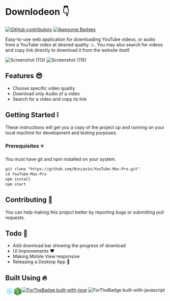# Downlodeon :point_down:
[![GitHub contributors](https://img.shields.io/github/contributors/Naereen/StrapDown.js.svg)](https://github.com/Ninjavin/YouTube-Max-Pro/graphs/contributors/)
[![Awesome Badges](https://img.shields.io/badge/badges-awesome-green.svg)](https://github.com/Naereen/badges)

Easy-to-use web application for downloading YouTube videos, or audio from a YouTube video at desired quality :relaxed:. You may also search for videos and copy link directly to download it from the website itself.

![Screenshot (113)](https://user-images.githubusercontent.com/49443829/90341780-17238300-e020-11ea-8729-25141ec8998f.png)
![Screenshot (115)](https://user-images.githubusercontent.com/49443829/90341782-1a1e7380-e020-11ea-8b67-20254dac1911.png)

## Features :sunglasses:

* Choose specific video quality 
* Download only Audio of a video
* Search for a video and copy its link

## Getting Started :grey_exclamation:

These instructions will get you a copy of the project up and running on your local machine for development and testing purposes.

### Prerequisites :star:

You must have git and npm installed on your system.

```
git clone "https://github.com/Ninjavin/YouTube-Max-Pro.git"
cd YouTube-Max-Pro
npm install
npm start
```

## Contributing :raised_hands:

You can help making this project better by reporting bugs or submitting pull requests.

## Todo :eyes:

* Add download bar showing the progress of download 
* UI Improvements :heart:
* Making Mobile View responsive
* Releasing a Desktop App :triumph:

## Built Using :fire:

<img align="left" alt="React" width="26px" src="https://raw.githubusercontent.com/github/explore/80688e429a7d4ef2fca1e82350fe8e3517d3494d/topics/react/react.png" /> 
<img align="left" alt="Node.js" width="26px" src="https://raw.githubusercontent.com/github/explore/80688e429a7d4ef2fca1e82350fe8e3517d3494d/topics/nodejs/nodejs.png" />

[![ForTheBadge built-with-love](http://ForTheBadge.com/images/badges/built-with-love.svg)](https://github.com/Ninjavin/)
![ForTheBadge built-with-javascript](https://forthebadge.com/images/badges/made-with-javascript.svg)

